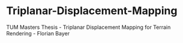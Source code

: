 # Triplanar-Displacement-Mapping
TUM Masters Thesis - Triplanar Displacement Mapping for Terrain Rendering - Florian Bayer
